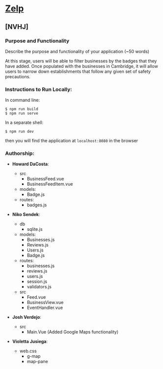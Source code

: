 
# [Zelp](https://nvhj-zelp.herokuapp.com/)
## [NVHJ]
### Purpose and Functionality
Describe the purpose and functionality of your application (~50 words) 

At this stage, users will be able to filter businesses by the badges that they have added. Once populated with the businesses in Cambridge, it will allow users to narrow down establishments that follow any given set of safety precautions.

### Instructions to Run Locally:
In command line:
```console
$ npm run build
$ npm run serve
```
In a separate shell:
```console
$ npm run dev
```
then you will find the application at `localhost:8080` in the browser

### Authorship:
* **Howard DaCosta**:
  * src
    * BusinessFeed.vue
    * BusinessFeedItem.vue
  * models:
    * Badge.js
  * routes:
    * badges.js
* **Niko Sendek**:
  * db
    * sqlite.js 
  * models:
    * Businesses.js
    * Reviews.js
    * Users.js
    * Badge.js
  * routes:
    * businesses.js
    * reviews.js
    * users.js
    * session.js
    * validators.js
  * src
    * Feed.vue
    * BusinessView.vue
    * EventHandler.vue
* **Josh Verdejo**:
  * src
    * Main.Vue (Added Google Maps functionality)
  
* **Violetta Jusiega**:
  * web.css
    * g-map
    * map-pane
